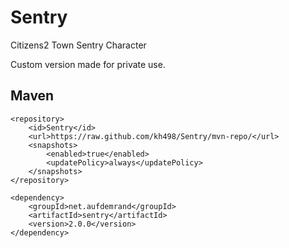 # Sentry
Citizens2 Town Sentry Character

Custom version made for private use.

## Maven 

```
<repository>
    <id>Sentry</id>
    <url>https://raw.github.com/kh498/Sentry/mvn-repo/</url>
    <snapshots>
        <enabled>true</enabled>
        <updatePolicy>always</updatePolicy>
    </snapshots>
</repository>
```

```
<dependency>
    <groupId>net.aufdemrand</groupId>
    <artifactId>sentry</artifactId>
    <version>2.0.0</version>
</dependency>
```
